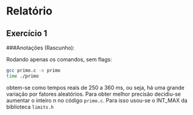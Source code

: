 # Relatório

## Exercício 1

###Anotações (Rascunho):


Rodando apenas os comandos, sem flags:
```bash
gcc primo.c -o primo
time ./primo
```
obtem-se como tempos reais de 250 a 360 ms, ou seja, há uma grande variação por fatores aleatórios. Para obter melhor precisão decidiu-se aumentar o inteiro n no código ```primo.c```. Para isso usou-se o INT_MAX da biblioteca ```limits.h```